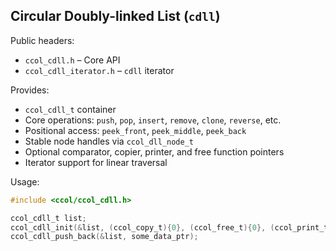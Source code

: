 ## Circular Doubly-linked List (`cdll`)

Public headers:
- `ccol_cdll.h` – Core API
- `ccol_cdll_iterator.h` – `cdll` iterator

Provides:
- `ccol_cdll_t` container
- Core operations: `push`, `pop`, `insert`, `remove`, `clone`, `reverse`, etc.
- Positional access: `peek_front`, `peek_middle`, `peek_back`
- Stable node handles via `ccol_dll_node_t`
- Optional comparator, copier, printer, and free function pointers
- Iterator support for linear traversal

Usage:

```c
#include <ccol/ccol_cdll.h>

ccol_cdll_t list;
ccol_cdll_init(&list, (ccol_copy_t){0}, (ccol_free_t){0}, (ccol_print_t){0}, (ccol_comparator_t){0});
ccol_cdll_push_back(&list, some_data_ptr);
```